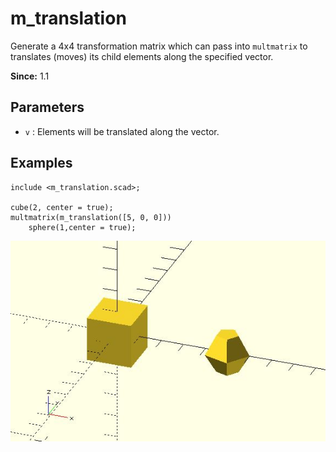 # m_translation

Generate a 4x4 transformation matrix which can pass into `multmatrix` to translates (moves) its child elements along the specified vector.

**Since:** 1.1

## Parameters

- `v` : Elements will be translated along the vector.

## Examples

	include <m_translation.scad>;

	cube(2, center = true); 
	multmatrix(m_translation([5, 0, 0]))
	    sphere(1,center = true);

![m_translation](images/lib-m_translation-1.JPG)

